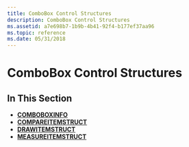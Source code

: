 ```yaml
---
title: ComboBox Control Structures
description: ComboBox Control Structures
ms.assetid: a7e698b7-1b9b-4b41-92f4-b177ef37aa96
ms.topic: reference
ms.date: 05/31/2018
---
```


# ComboBox Control Structures

## In This Section

-   [**COMBOBOXINFO**](/windows/win32/api/winuser/ns-winuser-comboboxinfo)
-   [**COMPAREITEMSTRUCT**](/windows/win32/api/winuser/ns-winuser-compareitemstruct)
-   [**DRAWITEMSTRUCT**](/windows/win32/api/winuser/ns-winuser-drawitemstruct)
-   [**MEASUREITEMSTRUCT**](/windows/win32/api/winuser/ns-winuser-measureitemstruct)

 

 




